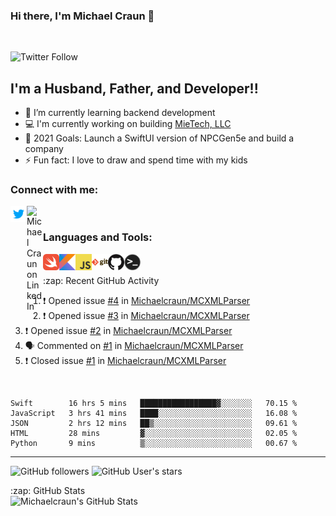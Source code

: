 ### Hi there, I'm Michael Craun 👋 

<br />

![Twitter Follow](https://img.shields.io/twitter/follow/opkurix?style=social)

## I'm a Husband, Father, and Developer!!

- 🌱 I’m currently learning backend development
- 💻 I'm currently working on building [MieTech, LLC](https://github.com/mietechnologies)
- 🥅 2021 Goals: Launch a SwiftUI version of NPCGen5e and build a company
- ⚡ Fun fact: I love to draw and spend time with my kids

### Connect with me:

[<img align="left" alt="Michael Craun on Twitter" width="26px" src="https://raw.githubusercontent.com/github/explore/80688e429a7d4ef2fca1e82350fe8e3517d3494d/topics/twitter/twitter.png" />][twitter]
[<img align="left" alt="Michael Craun on LinkedIn" width="26px" src="https://cdn.jsdelivr.net/npm/simple-icons@v3/icons/linkedin.svg" />][linkedin]

<br />

### Languages and Tools:

[<img align="left" alt="Swift" width="26px" src="https://raw.githubusercontent.com/github/explore/80688e429a7d4ef2fca1e82350fe8e3517d3494d/topics/swift/swift.png" />][swift]
[<img align="left" alt="Kotlin" width="26px" src="https://raw.githubusercontent.com/github/explore/80688e429a7d4ef2fca1e82350fe8e3517d3494d/topics/kotlin/kotlin.png" />][kotlin]
[<img align="left" alt="JavaScript" width="26px" src="https://raw.githubusercontent.com/github/explore/80688e429a7d4ef2fca1e82350fe8e3517d3494d/topics/javascript/javascript.png" />][javascript]
[<img align="left" alt="Git" width="26px" src="https://raw.githubusercontent.com/github/explore/80688e429a7d4ef2fca1e82350fe8e3517d3494d/topics/git/git.png" />]([])
[<img align="left" alt="GitHub" width="26px" src="https://raw.githubusercontent.com/github/explore/78df643247d429f6cc873026c0622819ad797942/topics/github/github.png" />][github]
[<img align="left" alt="Terminal" width="26px" src="https://raw.githubusercontent.com/github/explore/80688e429a7d4ef2fca1e82350fe8e3517d3494d/topics/terminal/terminal.png" />][terminal]

<br />
<br />

<summary>:zap: Recent GitHub Activity</summary>
  
<!--START_SECTION:activity-->
1. ❗️ Opened issue [#4](https://github.com/Michaelcraun/MCXMLParser/issues/4) in [Michaelcraun/MCXMLParser](https://github.com/Michaelcraun/MCXMLParser)
2. ❗️ Opened issue [#3](https://github.com/Michaelcraun/MCXMLParser/issues/3) in [Michaelcraun/MCXMLParser](https://github.com/Michaelcraun/MCXMLParser)
3. ❗️ Opened issue [#2](https://github.com/Michaelcraun/MCXMLParser/issues/2) in [Michaelcraun/MCXMLParser](https://github.com/Michaelcraun/MCXMLParser)
4. 🗣 Commented on [#1](https://github.com/Michaelcraun/MCXMLParser/issues/1) in [Michaelcraun/MCXMLParser](https://github.com/Michaelcraun/MCXMLParser)
5. ❗️ Closed issue [#1](https://github.com/Michaelcraun/MCXMLParser/issues/1) in [Michaelcraun/MCXMLParser](https://github.com/Michaelcraun/MCXMLParser)
<!--END_SECTION:activity-->
  
<br />
  
<!--START_SECTION:waka-->
```text
Swift        16 hrs 5 mins   █████████████████▓░░░░░░░   70.15 % 
JavaScript   3 hrs 41 mins   ████░░░░░░░░░░░░░░░░░░░░░   16.08 % 
JSON         2 hrs 12 mins   ██▒░░░░░░░░░░░░░░░░░░░░░░   09.61 % 
HTML         28 mins         ▓░░░░░░░░░░░░░░░░░░░░░░░░   02.05 % 
Python       9 mins          ▒░░░░░░░░░░░░░░░░░░░░░░░░   00.67 % 
```
<!--END_SECTION:waka-->

---
  
![GitHub followers](https://img.shields.io/github/followers/Michaelcraun?style=social)
![GitHub User's stars](https://img.shields.io/github/stars/Michaelcraun?style=social)
  
<summary>:zap: GitHub Stats</summary>

<img align="left" alt="Michaelcraun's GitHub Stats" src="https://github-readme-stats-8frbydxfs-michaelcraun.vercel.app/api?username=Michaelcraun" />

[twitter]: https://twitter.com/opkurix
[linkedin]: https://linkedin.com/in/michael-craun
[swift]: https://developer.apple.com/swift/
[kotlin]: https://kotlinlang.org
[javascript]: https://www.javascript.com
[github]: https://github.com/
[terminal]: https://en.wikipedia.org/wiki/Terminal_(macOS)
